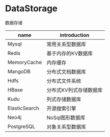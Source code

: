 # DataStorage
数据存储


|name|introduction|
|-----|-----|
|Mysql|常用关系型数据库|
|Redis|基于内存的KV数据库|
|MemoryCache|内存缓存|
|MangoDB|分布式文档数据库|
|Hdfs|分布式文件系统|
|HBase|分布式KV列式存储数据库|
|Kudu|列式存储数据库|
|ElasticSearch|开源搜索引擎|
|Neo4j|NoSql图形数据库|
|PostgreSQL|对象关系型数据库|
